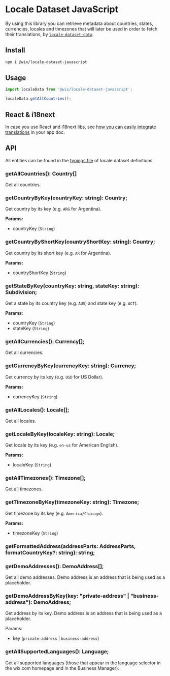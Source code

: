 # Locale Dataset JavaScript

By using this library you can retrieve metadata about countries, states, currencies, locales and timezones that will later be used in order to fetch their translations, by [`locale-dataset-data`](../locale-dataset-data).

## Install

```sh
npm i @wix/locale-dataset-javascript
```

## Usage

```javascript
import localeData from '@wix/locale-dataset-javascript';

localeData.getAllCountries();
```

## React & i18next

In case you use React and i18next libs, see [how you can easily integrate translations](./REACT-I18NEXT.md) in your app doc.

## API

All entities can be found in the [typings file](../locale-dataset-data/typings.d.ts) of locale dataset definitions.

### getAllCountries(): Country[]

Get all countries.

### getCountryByKey(countryKey: string): Country;

Get country by its key (e.g. `ARG` for Argentina).

**Params:**

- countryKey (`String`)

### getCountryByShortKey(countryShortKey: string): Country;

Get country by its short key (e.g. `AR` for Argentina).

**Params:**

- countryShortKey (`String`)

### getStateByKey(countryKey: string, stateKey: string): Subdivision;

Get a state by its country key (e.g. `AUS`) and state key (e.g. `ACT`).

**Params:**

- countryKey (`String`)
- stateKey (`String`)

### getAllCurrencies(): Currency[];

Get all currencies.

### getCurrencyByKey(currencyKey: string): Currency;

Get currency by its key (e.g. `USD` for US Dollar).

**Params:**

- currencyKey (`String`)

### getAllLocales(): Locale[];

Get all locales.

### getLocaleByKey(localeKey: string): Locale;

Get locale by its key (e.g. `en-us` for American English).

**Params:**

- localeKey (`String`)

### getAllTimezones(): Timezone[];

Get all timezones.

### getTimezoneByKey(timezoneKey: string): Timezone;

Get timezone by its key (e.g. `America/Chicago`).

**Params:**

- timezoneKey (`String`)

### getFormattedAddress(addressParts: AddressParts, formatCountryKey?: string): string;

### getDemoAddresses(): DemoAddress[];

Get all demo addresses. Demo address is an address that is being used as a placeholder.

### getDemoAddressByKey(key: "private-address" | "business-address"): DemoAddress;

Get address by its key. Demo address is an address that is being used as a placeholder.

Params:

- key (`private-address` | `business-address`)

### getAllSupportedLanguages(): Language;

Get all supported languages (those that appear in the language selector in the wix.com homepage and in the Business Manager).
